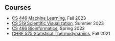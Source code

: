 <h1 id="courses"></h1>

<h2 style="margin: 60px 0px 10px;">Courses</h2>

<ul>
  <li>
    <a href="https://courses.grainger.illinois.edu/cs446/fa2023/">CS 446 Machine Learning</a>, Fall 2023
  </li>
  <li>
    <a href="https://courses.illinois.edu/schedule/2023/summer/CS/519">CS 519 Scientific Visualization</a>, Summer 2023
  </li>  
  <li>
    <a href="https://courses.illinois.edu/schedule/2022/spring/CS/466">CS 466 Bioinformatics</a>, Spring 2022
  </li>
  <li>
    <a href="https://courses.illinois.edu/schedule/2021/fall/CHBE/525">CHBE 525 Statistical Thermodynamics</a>, Fall 2021
  </li>
</ul>